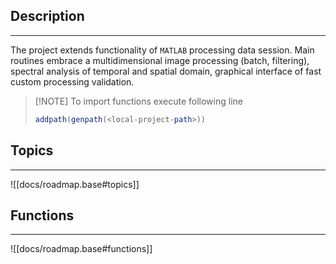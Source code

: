 ## Description
---
The project extends functionality of `MATLAB` processing data session. Main routines embrace a multidimensional image processing (batch, filtering), spectral analysis of temporal and spatial domain, graphical interface of fast custom processing validation.

> [!NOTE] To import functions execute following line
> 
> ```octave
> addpath(genpath(<local-project-path>))
> ```
## Topics
---
![[docs/roadmap.base#topics]]
## Functions
---
![[docs/roadmap.base#functions]]
